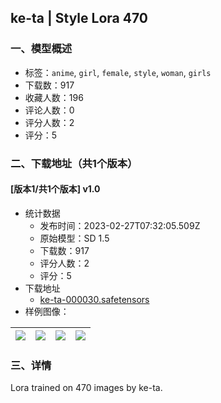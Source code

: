 ## ke-ta | Style Lora 470
### 一、模型概述

- 标签：`anime`, `girl`, `female`, `style`, `woman`, `girls`
- 下载数：917
- 收藏人数：196
- 评论人数：0
- 评分人数：2
- 评分：5

### 二、下载地址（共1个版本）

#### [版本1/共1个版本] v1.0

- 统计数据
  - 发布时间：2023-02-27T07:32:05.509Z
  - 原始模型：SD 1.5
  - 下载数：917
  - 评分人数：2
  - 评分：5
- 下载地址
  - [ke-ta-000030.safetensors](https://civitai.com/api/download/models/16052)
- 样例图像：

| <img src="https://image.civitai.com/xG1nkqKTMzGDvpLrqFT7WA/e60bf704-5447-45fc-9fbc-cc454dd50200/width=450/161747.jpeg" /> | <img src="https://image.civitai.com/xG1nkqKTMzGDvpLrqFT7WA/2913eeb5-ed52-46ae-8740-e565137da500/width=450/161754.jpeg" /> | <img src="https://image.civitai.com/xG1nkqKTMzGDvpLrqFT7WA/48ec2a1a-c120-44c8-8820-7d84fc5b0800/width=450/161753.jpeg" /> | <img src="https://image.civitai.com/xG1nkqKTMzGDvpLrqFT7WA/1e694e8b-0620-4024-9f7a-b7426689cf00/width=450/161752.jpeg" /> |
| ---- | ---- | ---- | ---- |


### 三、详情
<p>Lora trained on 470 images by ke-ta.</p>